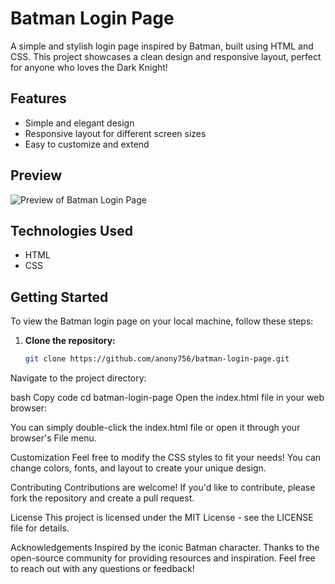 # Batman Login Page

A simple and stylish login page inspired by Batman, built using HTML and CSS. This project showcases a clean design and responsive layout, perfect for anyone who loves the Dark Knight!

## Features

- Simple and elegant design
- Responsive layout for different screen sizes
- Easy to customize and extend

## Preview

![Preview of Batman Login Page](https://animated-begonia-0713b8.netlify.app/)

## Technologies Used

- HTML
- CSS

## Getting Started

To view the Batman login page on your local machine, follow these steps:

1. **Clone the repository:**

   ```bash
   git clone https://github.com/anony756/batman-login-page.git
Navigate to the project directory:

bash
Copy code
cd batman-login-page
Open the index.html file in your web browser:

You can simply double-click the index.html file or open it through your browser's File menu.

Customization
Feel free to modify the CSS styles to fit your needs! You can change colors, fonts, and layout to create your unique design.

Contributing
Contributions are welcome! If you'd like to contribute, please fork the repository and create a pull request.

License
This project is licensed under the MIT License - see the LICENSE file for details.

Acknowledgements
Inspired by the iconic Batman character.
Thanks to the open-source community for providing resources and inspiration.
Feel free to reach out with any questions or feedback!
